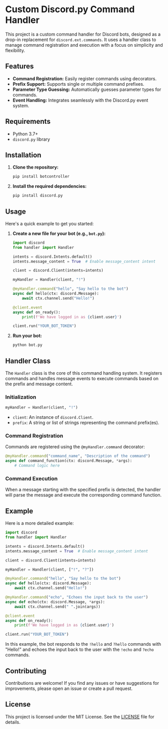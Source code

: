 # Custom Discord.py Command Handler

This project is a custom command handler for Discord bots, designed as a drop-in replacement for `discord.ext.commands`. It uses a handler class to manage command registration and execution with a focus on simplicity and flexibility.

## Features

- **Command Registration:** Easily register commands using decorators.
- **Prefix Support:** Supports single or multiple command prefixes.
- **Parameter Type Guessing:** Automatically guesses parameter types for commands.
- **Event Handling:** Integrates seamlessly with the Discord.py event system.

## Requirements

- Python 3.7+
- `discord.py` library

## Installation

1. **Clone the repository:**
    ```sh
    pip install botcontroller
    ```

2. **Install the required dependencies:**
    ```sh
    pip install discord.py
    ```

## Usage

Here's a quick example to get you started:

1. **Create a new file for your bot (e.g., `bot.py`):**
    ```python
    import discord
    from handler import Handler

    intents = discord.Intents.default()
    intents.message_content = True  # Enable message_content intent

    client = discord.Client(intents=intents)

    myHandler = Handler(client, "!")

    @myHandler.command("hello", "Say hello to the bot")
    async def hello(ctx: discord.Message):
        await ctx.channel.send("Hello!")

    @client.event
    async def on_ready():
        print(f'We have logged in as {client.user}')

    client.run("YOUR_BOT_TOKEN")
    ```

2. **Run your bot:**
    ```sh
    python bot.py
    ```

## Handler Class

The `Handler` class is the core of this command handling system. It registers commands and handles message events to execute commands based on the prefix and message content.

### Initialization

```python
myHandler = Handler(client, "!")
```

- `client`: An instance of `discord.Client`.
- `prefix`: A string or list of strings representing the command prefix(es).

### Command Registration

Commands are registered using the `@myHandler.command` decorator:

```python
@myHandler.command("command_name", "Description of the command")
async def command_function(ctx: discord.Message, *args):
    # Command logic here
```

### Command Execution

When a message starting with the specified prefix is detected, the handler will parse the message and execute the corresponding command function.

## Example

Here is a more detailed example:

```python
import discord
from handler import Handler

intents = discord.Intents.default()
intents.message_content = True  # Enable message_content intent

client = discord.Client(intents=intents)

myHandler = Handler(client, ["!", "?"])

@myHandler.command("hello", "Say hello to the bot")
async def hello(ctx: discord.Message):
    await ctx.channel.send("Hello!")

@myHandler.command("echo", "Echoes the input back to the user")
async def echo(ctx: discord.Message, *args):
    await ctx.channel.send(" ".join(args))

@client.event
async def on_ready():
    print(f'We have logged in as {client.user}')

client.run("YOUR_BOT_TOKEN")
```

In this example, the bot responds to the `!hello` and `?hello` commands with "Hello!" and echoes the input back to the user with the `!echo` and `?echo` commands.

## Contributing

Contributions are welcome! If you find any issues or have suggestions for improvements, please open an issue or create a pull request.

## License

This project is licensed under the MIT License. See the [LICENSE](LICENSE) file for details.
